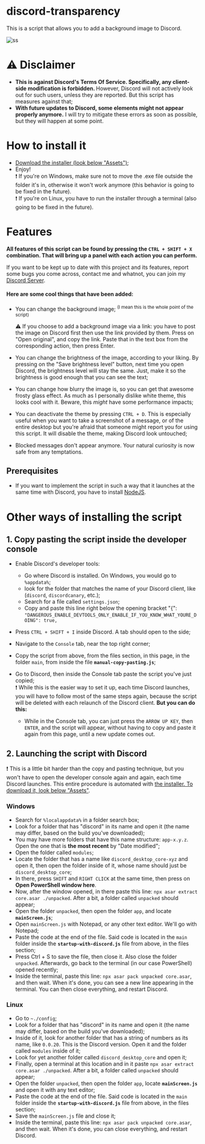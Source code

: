 # discord-transparency

This is a script that allows you to add a background image to Discord.

![ss](https://i.imgur.com/ITLqVm6.png)

# ⚠ Disclaimer

- <b> This is against Discord's Terms Of Service. Specifically, any client-side modification is forbidden. </b>
  However, Discord will not actively look out for such users, unless they are reported. But this script has measures against that;
- <b> With future updates to Discord, some elements might not appear properly anymore.</b>
  I will try to mitigate these errors as soon as possible, but they will happen at some point.

# How to install it

- [Download the installer (look below "Assets")](https://github.com/MWR1/DTInstaller/releases);
- Enjoy!<br>
  ❗ If you're on Windows, make sure not to move the .exe file outside the folder it's in, otherwise it won't work anymore (this behavior is going to be fixed in the future).<br>
  ❗ If you're on Linux, you have to run the installer through a terminal (also going to be fixed in the future).

# Features

<b>All features of this script can be found by pressing the `CTRL + SHIFT + X` combination. That will bring up a panel with each action you can perform.</b><br>

If you want to be kept up to date with this project and its features, report some bugs you come across, contact me and whatnot, you can join my [Discord Server](https://discord.gg/Bd2JnFB).

#### Here are some cool things that have been added:

- You can change the background image; <sup>(I mean this is the whole point of the script)</sup>

  ⚠ If you choose to add a background image via a link: you have to post the image on Discord first then use the link provided by them. Press on "Open original", and copy the link. Paste that in the text box from the corresponding action, then press Enter.

- You can change the brightness of the image, according to your liking. By pressing on the "Save brightness level" button, next time you open Discord, the brightness level will stay the same. Just, make it so the brightness is good enough that you can see the text;
- You can change how blurry the image is, so you can get that awesome frosty glass effect. As much as I personally dislike white theme, this looks cool with it. Beware, this _might_ have some performance impacts;
- You can deactivate the theme by pressing `CTRL + D`. This is especially useful when you want to take a screenshot of a message, or of the entire desktop but you're afraid that someone might report you for using this script. It will disable the theme, making Discord look untouched;
- Blocked messages don't appear anymore. Your natural curiosity is now safe from any temptations.

## Prerequisites

- If you want to implement the script in such a way that it launches at the same time with Discord, you have to install [NodeJS](https://nodejs.org).

# Other ways of installing the script

## 1. Copy pasting the script inside the developer console

- Enable Discord's developer tools:

  - Go where Discord is installed. On Windows, you would go to `%appdata%`;
  - look for the folder that matches the name of your Discord client, like (`discord`, `discordcanary`, etc.);
  - Search for a file called `settings.json`;
  - Copy and paste this line right below the opening bracket "{": `"DANGEROUS_ENABLE_DEVTOOLS_ONLY_ENABLE_IF_YOU_KNOW_WHAT_YOURE_DOING": true,`

- Press `CTRL + SHIFT + I` inside Discord. A tab should open to the side;
- Navigate to the `Console` tab, near the top right corner;
- Copy the script from above, from the files section, in this page, in the folder `main`, from inside the file <b>`manual-copy-pasting.js`</b>;
- Go to Discord, then inside the Console tab paste the script you've just copied; <br>
  ❗ While this is the easier way to set it up, each time Discord launches, you will have to follow most of the same steps again, because the script will be deleted with each relaunch of the Discord client. <b>But you can do this:</b>
  - While in the Console tab, you can just press the `ARROW UP KEY`, then `ENTER`, and the script will appear, without having to copy and paste it again from this page, until a new update comes out.

## 2. Launching the script with Discord

❗ This is a little bit harder than the copy and pasting technique, but you won't have to open the developer console again and again, each time Discord launches. This entire procedure is automated with
[the installer. To download it, look below "Assets"](https://github.com/MWR1/DTInstaller/releases).

### Windows

- Search for `%localappdata%` in a folder search box;
- Look for a folder that has "discord" in its name and open it (the name may differ, based on the build you've downloaded);
- You may have more folders that have this name structure: `app-x.y.z`. Open the one that is **the most recent** by "Date modified";
- Open the folder called `modules`;
- Locate the folder that has a name like `discord_desktop_core-xyz` and open it, then open the folder inside of it, whose name should just be `discord_desktop_core`;
- In there, press `SHIFT` and `RIGHT CLICK` at the same time, then press on <b>Open PowerShell window here</b>.
- Now, after the window opened, in there paste this line: `npx asar extract core.asar ./unpacked`. After a bit, a folder called `unpacked` should appear;
- Open the folder `unpacked`, then open the folder `app`, and locate <b>`mainScreen.js`</b>;
- Open `mainScreen.js` with Notepad, or any other text editor. We'll go with Notepad;
- Paste the code at the end of the file. Said code is located in the `main` folder inside the <b>`startup-with-discord.js`</b> file from above, in the files section;
- Press Ctrl + S to save the file, then close it. Also close the folder `unpacked`. Afterwards, go back to the terminal (in our case PowerShell) opened recently;
- Inside the terminal, paste this line: `npx asar pack unpacked core.asar`, and then wait. When it's done, you can see a new line appearing in the terminal. You can then close everything, and restart Discord.

### Linux

- Go to `~./config`;
- Look for a folder that has "discord" in its name and open it (the name may differ, based on the build you've downloaded);
- Inside of it, look for another folder that has a string of numbers as its name, like `0.0.20`. This is the Discord version. Open it and the folder called `modules` inside of it;
- Look for yet another folder called `discord_desktop_core` and open it;
- Finally, open a terminal at this location and in it paste `npx asar extract core.asar ./unpacked`. After a bit, a folder called `unpacked` should appear;
- Open the folder `unpacked`, then open the folder `app`, locate <b>`mainScreen.js`</b> and open it with any text editor;
- Paste the code at the end of the file. Said code is located in the `main` folder inside the <b>`startup-with-discord.js`</b> file from above, in the files section;
- Save the `mainScreen.js` file and close it;
- Inside the terminal, paste this line: `npx asar pack unpacked core.asar`, and then wait. When it's done, you can close everything, and restart Discord.
